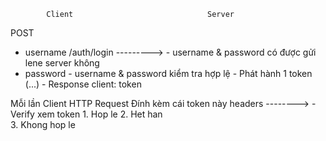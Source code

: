 

            Client                              Server
POST 
- username  /auth/login    --------->        - username & password có được gửi lene server không       
- password                                   - username & password kiểm tra hợp lệ
                                             - Phát hành 1 token (...)
                                             - Response client: token

Mỗi lần Client HTTP Request
Đính kèm cái token này headers  -------->    - Verify xem token
                                             1. Hop le
                                             2. Het han                                         
                                             3. Khong hop le
